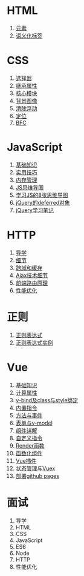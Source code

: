 # HTML
1. [元素](https://github.com/whjin/docs/blob/main/html/%E5%85%83%E7%B4%A0.md)
2. [语义化标签](https://github.com/whjin/docs/blob/main/html/%E8%AF%AD%E4%B9%89%E5%8C%96%E6%A0%87%E7%AD%BE.md)

# CSS
1. [选择器](https://github.com/whjin/docs/blob/main/css/%E9%80%89%E6%8B%A9%E5%99%A8.md)
2. [继承属性](https://github.com/whjin/docs/blob/main/css/%E7%BB%A7%E6%89%BF%E5%B1%9E%E6%80%A7.md)
3. [核心模块](https://github.com/whjin/docs/blob/main/css/%E6%A0%B8%E5%BF%83%E6%A8%A1%E5%9D%97.md)
4. [背景图像](https://github.com/whjin/docs/blob/main/css/%E8%83%8C%E6%99%AF%E5%9B%BE%E5%83%8F.md)
5. [清除浮动](https://github.com/whjin/docs/blob/main/css/%E6%B8%85%E9%99%A4%E6%B5%AE%E5%8A%A8.md)
6. [定位](https://github.com/whjin/docs/blob/main/css/%E5%AE%9A%E4%BD%8D.md)
7. [BFC](https://github.com/whjin/docs/blob/main/css/BFC.md)

# JavaScript
1. [基础知识](https://github.com/whjin/docs/blob/main/javascript/%E5%9F%BA%E7%A1%80%E7%9F%A5%E8%AF%86.md)
2. [实用技巧](https://github.com/whjin/docs/blob/main/javascript/%E5%AE%9E%E7%94%A8%E6%8A%80%E5%B7%A7.md)
3. [内存管理](https://github.com/whjin/docs/blob/main/javascript/%E5%86%85%E5%AD%98%E7%AE%A1%E7%90%86.md)
4. [JS思维导图](https://github.com/whjin/docs/blob/main/javascript/JS%E6%80%9D%E7%BB%B4%E5%AF%BC%E5%9B%BE.md)
5. [学习JS的8张思维导图](https://github.com/whjin/docs/blob/main/javascript/%E5%AD%A6%E4%B9%A0Javascript%E7%9A%848%E5%BC%A0%E6%80%9D%E7%BB%B4%E5%AF%BC%E5%9B%BE.md)
6. [jQuery的deferred对象](https://github.com/whjin/docs/blob/main/javascript/jQuery%E7%9A%84deferred%E5%AF%B9%E8%B1%A1.md)
7. [jQuery学习笔记](https://github.com/whjin/docs/blob/main/javascript/jQuery%E5%AD%A6%E4%B9%A0%E7%AC%94%E8%AE%B0.md)

# HTTP
1. [导学](https://github.com/whjin/docs/blob/main/http/%E5%AF%BC%E5%AD%A6.md)
2. [细节](https://github.com/whjin/docs/blob/main/http/%E7%BB%86%E8%8A%82.md)
3. [跨域和缓存](https://github.com/whjin/docs/blob/main/http/%E8%B7%A8%E5%9F%9F%E5%92%8C%E7%BC%93%E5%AD%98.md)
4. [Ajax技术细节](https://github.com/whjin/docs/blob/main/http/Ajax%E6%8A%80%E6%9C%AF%E7%BB%86%E8%8A%82.md)
5. [前端路由原理](https://github.com/whjin/docs/blob/main/http/%E5%89%8D%E7%AB%AF%E8%B7%AF%E7%94%B1%E5%8E%9F%E7%90%86.md)
6. [性能优化](https://github.com/whjin/docs/blob/main/http/%E6%80%A7%E8%83%BD%E4%BC%98%E5%8C%96.md)

# 正则
1. [正则表达式](https://github.com/whjin/docs/blob/main/%E6%AD%A3%E5%88%99/%E6%AD%A3%E5%88%99%E8%A1%A8%E8%BE%BE%E5%BC%8F.md)
2. [正则表达式实例](https://github.com/whjin/docs/blob/main/%E6%AD%A3%E5%88%99/%E6%AD%A3%E5%88%99%E8%A1%A8%E8%BE%BE%E5%BC%8F%E5%AE%9E%E4%BE%8B.md)

# Vue
1. [基础知识](https://github.com/whjin/docs/blob/main/vue/%E5%9F%BA%E7%A1%80%E7%9F%A5%E8%AF%86.md)
2. [计算属性](https://github.com/whjin/docs/blob/main/vue/%E8%AE%A1%E7%AE%97%E5%B1%9E%E6%80%A7.md)
3. [v-bind及class与style绑定](https://github.com/whjin/docs/blob/main/vue/v-bind%E5%8F%8Aclass%E4%B8%8Estyle%E7%BB%91%E5%AE%9A.md)
4. [内置指令](https://github.com/whjin/docs/blob/main/vue/%E5%86%85%E7%BD%AE%E6%8C%87%E4%BB%A4.md)
5. [方法与事件](https://github.com/whjin/docs/blob/main/vue/%E6%96%B9%E6%B3%95%E4%B8%8E%E4%BA%8B%E4%BB%B6.md)
6. [表单与v-model](https://github.com/whjin/docs/blob/main/vue/%E8%A1%A8%E5%8D%95%E4%B8%8Ev-model.md)
7. [组件详解](https://github.com/whjin/docs/blob/main/vue/%E7%BB%84%E4%BB%B6%E8%AF%A6%E8%A7%A3.md)
8. [自定义指令](https://github.com/whjin/docs/blob/main/vue/%E8%87%AA%E5%AE%9A%E4%B9%89%E6%8C%87%E4%BB%A4.md)
9. [Render函数](https://github.com/whjin/docs/blob/main/vue/Render%E5%87%BD%E6%95%B0.md)
10. [函数化组件](https://github.com/whjin/docs/blob/main/vue/%E5%87%BD%E6%95%B0%E5%8C%96%E7%BB%84%E4%BB%B6.md)
11. [Vue插件](https://github.com/whjin/docs/blob/main/vue/Vue%E6%8F%92%E4%BB%B6.md)
12. [状态管理与Vuex](https://github.com/whjin/docs/blob/main/vue/%E7%8A%B6%E6%80%81%E7%AE%A1%E7%90%86%E4%B8%8EVuex.md)
13. [部署github pages](https://github.com/whjin/docs/blob/main/vue/%E9%83%A8%E7%BD%B2github%20pages.md)

# 面试
1. 导学
2. HTML
3. CSS
4. JavaScript
5. ES6
6. Node
7. HTTP
8. 性能优化